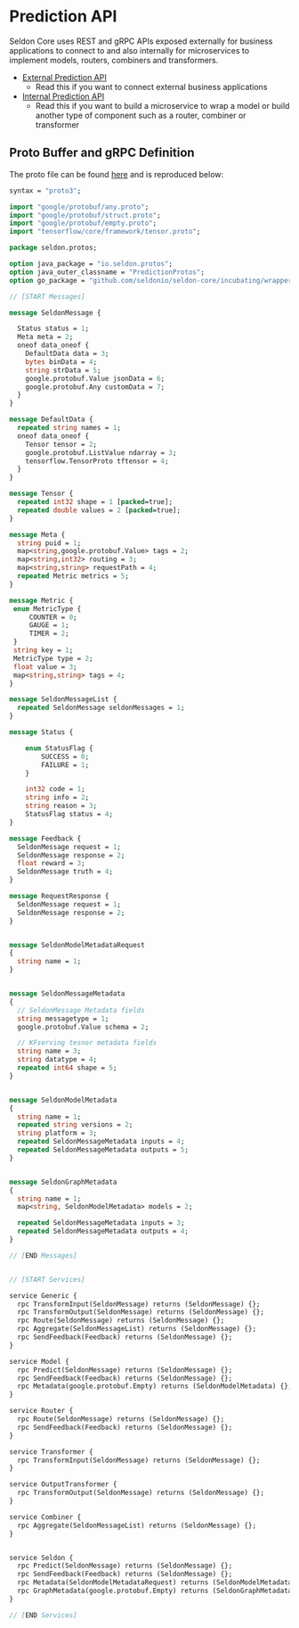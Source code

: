 # Prediction API

Seldon Core uses REST and gRPC APIs exposed externally for business applications to connect to and also internally for microservices to implement models, routers, combiners and transformers.

 - [External Prediction API](external-prediction.md)
   - Read this if you want to connect external business applications
 - [Internal Prediction API](internal-api.md)
   - Read this if you want to build a microservice to wrap a model or build another type of component such as a router, combiner or transformer


## Proto Buffer and gRPC Definition

The proto file can be found [here](https://github.com/SeldonIO/seldon-core/blob/master/proto/prediction.proto) and is reproduced below:

```proto
syntax = "proto3";

import "google/protobuf/any.proto";
import "google/protobuf/struct.proto";
import "google/protobuf/empty.proto";
import "tensorflow/core/framework/tensor.proto";

package seldon.protos;

option java_package = "io.seldon.protos";
option java_outer_classname = "PredictionProtos";
option go_package = "github.com/seldonio/seldon-core/incubating/wrappers/s2i/go/pkg/api";

// [START Messages]

message SeldonMessage {

  Status status = 1;
  Meta meta = 2;
  oneof data_oneof {
    DefaultData data = 3;
    bytes binData = 4;
    string strData = 5;
    google.protobuf.Value jsonData = 6;
    google.protobuf.Any customData = 7;
  }
}

message DefaultData {
  repeated string names = 1;
  oneof data_oneof {
    Tensor tensor = 2;
    google.protobuf.ListValue ndarray = 3;
    tensorflow.TensorProto tftensor = 4;
  }
}

message Tensor {
  repeated int32 shape = 1 [packed=true];
  repeated double values = 2 [packed=true];
}

message Meta {
  string puid = 1;
  map<string,google.protobuf.Value> tags = 2;
  map<string,int32> routing = 3;
  map<string,string> requestPath = 4;
  repeated Metric metrics = 5;
}

message Metric {
 enum MetricType {
     COUNTER = 0;
     GAUGE = 1;
     TIMER = 2;
 }
 string key = 1;
 MetricType type = 2;
 float value = 3;
 map<string,string> tags = 4;
}

message SeldonMessageList {
  repeated SeldonMessage seldonMessages = 1;
}

message Status {

    enum StatusFlag {
        SUCCESS = 0;
        FAILURE = 1;
    }

    int32 code = 1;
    string info = 2;
    string reason = 3;
    StatusFlag status = 4;
}

message Feedback {
  SeldonMessage request = 1;
  SeldonMessage response = 2;
  float reward = 3;
  SeldonMessage truth = 4;
}

message RequestResponse {
  SeldonMessage request = 1;
  SeldonMessage response = 2;
}


message SeldonModelMetadataRequest
{
  string name = 1;
}


message SeldonMessageMetadata
{
  // SeldonMessage Metadata fields
  string messagetype = 1;
  google.protobuf.Value schema = 2;

  // KFserving tesnor metadata fields
  string name = 3;
  string datatype = 4;
  repeated int64 shape = 5;
}


message SeldonModelMetadata
{
  string name = 1;
  repeated string versions = 2;
  string platform = 3;
  repeated SeldonMessageMetadata inputs = 4;
  repeated SeldonMessageMetadata outputs = 5;
}


message SeldonGraphMetadata
{
  string name = 1;
  map<string, SeldonModelMetadata> models = 2;

  repeated SeldonMessageMetadata inputs = 3;
  repeated SeldonMessageMetadata outputs = 4;
}

// [END Messages]


// [START Services]

service Generic {
  rpc TransformInput(SeldonMessage) returns (SeldonMessage) {};
  rpc TransformOutput(SeldonMessage) returns (SeldonMessage) {};
  rpc Route(SeldonMessage) returns (SeldonMessage) {};
  rpc Aggregate(SeldonMessageList) returns (SeldonMessage) {};
  rpc SendFeedback(Feedback) returns (SeldonMessage) {};
}

service Model {
  rpc Predict(SeldonMessage) returns (SeldonMessage) {};
  rpc SendFeedback(Feedback) returns (SeldonMessage) {};
  rpc Metadata(google.protobuf.Empty) returns (SeldonModelMetadata) {};
}

service Router {
  rpc Route(SeldonMessage) returns (SeldonMessage) {};
  rpc SendFeedback(Feedback) returns (SeldonMessage) {};
}

service Transformer {
  rpc TransformInput(SeldonMessage) returns (SeldonMessage) {};
}

service OutputTransformer {
  rpc TransformOutput(SeldonMessage) returns (SeldonMessage) {};
}

service Combiner {
  rpc Aggregate(SeldonMessageList) returns (SeldonMessage) {};
}


service Seldon {
  rpc Predict(SeldonMessage) returns (SeldonMessage) {};
  rpc SendFeedback(Feedback) returns (SeldonMessage) {};
  rpc Metadata(SeldonModelMetadataRequest) returns (SeldonModelMetadata) {};
  rpc GraphMetadata(google.protobuf.Empty) returns (SeldonGraphMetadata) {};
}

// [END Services]
```
